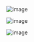 ![image](https://github.com/user-attachments/assets/490d7045-b765-48e3-9fd3-f9d7f62a0e28)

![image](https://github.com/user-attachments/assets/35f765d8-98f9-4b6a-a501-6183288d3725)

![image](https://github.com/user-attachments/assets/74728039-be3f-4ee9-855d-dfbfc789eab3)


